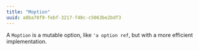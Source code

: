 ```yaml
---
title: "Moption"
uuid: a8ba78f9-febf-3217-f48c-c5063be2bdf3
---
```


A `Moption` is a mutable option, like `'a option ref`, but with a more
efficient implementation.
